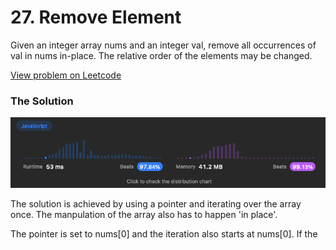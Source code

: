 # 27. Remove Element

Given an integer array nums and an integer val, remove all occurrences of val in nums in-place. The relative order of the elements may be changed.

[View problem on Leetcode](https://leetcode.com/problems/remove-element/)

### The Solution

![Image of solution stats](screenshot.png)

The solution is achieved by using a pointer and iterating over the array once. The manpulation of the array also has to happen 'in place'.

The pointer is set to nums[0] and the iteration also starts at nums[0]. If the
